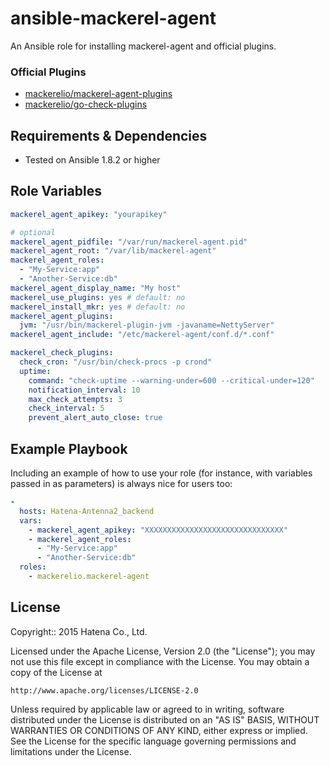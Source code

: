 ansible-mackerel-agent
======================

An Ansible role for installing mackerel-agent and official plugins.

### Official Plugins

* [mackerelio/mackerel-agent-plugins](https://github.com/mackerelio/mackerel-agent-plugins)
* [mackerelio/go-check-plugins](https://github.com/mackerelio/go-check-plugins)


Requirements & Dependencies
---------------------------

- Tested on Ansible 1.8.2 or higher

Role Variables
--------------

```yml
mackerel_agent_apikey: "yourapikey"

# optional
mackerel_agent_pidfile: "/var/run/mackerel-agent.pid"
mackerel_agent_root: "/var/lib/mackerel-agent"
mackerel_agent_roles:
  - "My-Service:app"
  - "Another-Service:db"
mackerel_agent_display_name: "My host"
mackerel_use_plugins: yes # default: no
mackerel_install_mkr: yes # default: no
mackerel_agent_plugins:
  jvm: "/usr/bin/mackerel-plugin-jvm -javaname=NettyServer"
mackerel_agent_include: "/etc/mackerel-agent/conf.d/*.conf"

mackerel_check_plugins:
  check_cron: "/usr/bin/check-procs -p crond"
  uptime:
    command: "check-uptime --warning-under=600 --critical-under=120"
    notification_interval: 10
    max_check_attempts: 3
    check_interval: 5
    prevent_alert_auto_close: true
```

Example Playbook
----------------

Including an example of how to use your role (for instance, with variables passed in as parameters) is always nice for users too:

```yml
- 
  hosts: Hatena-Antenna2_backend
  vars:
    - mackerel_agent_apikey: "XXXXXXXXXXXXXXXXXXXXXXXXXXXXXXX"
    - mackerel_agent_roles:
      - "My-Service:app"
      - "Another-Service:db"
  roles:
    - mackerelio.mackerel-agent
```

License
-------

Copyright:: 2015 Hatena Co., Ltd.

Licensed under the Apache License, Version 2.0 (the "License");
you may not use this file except in compliance with the License.
You may obtain a copy of the License at

    http://www.apache.org/licenses/LICENSE-2.0

Unless required by applicable law or agreed to in writing, software
distributed under the License is distributed on an "AS IS" BASIS,
WITHOUT WARRANTIES OR CONDITIONS OF ANY KIND, either express or implied.
See the License for the specific language governing permissions and
limitations under the License.

